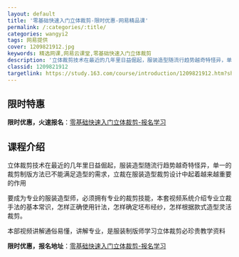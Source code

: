 ```yaml
---
layout: default
title: '零基础快速入门立体裁剪-限时优惠-网易精品课'
permalink: /:categories/:title/
categories: wangyi2
tags: 网易提供
cover: 1209821912.jpg
keywords: 精选网课,网易云课堂,零基础快速入门立体裁剪
description: '立体裁剪技术在最近的几年里日益倔起，服装造型随流行趋势越奇特怪异，单一的裁剪制版方法已不能满足造型的需求，立裁在服装造型'
classid: 1209821912
targetlink: https://study.163.com/course/introduction/1209821912.htm?share=1&shareId=1025206652&utm_campaign=share&utm_medium=iphoneShare&utm_source=&utm_u=1025206652
---
```


## 限时特惠

**限时优惠，火速报名**：[零基础快速入门立体裁剪-报名学习](https://study.163.com/course/introduction/1209821912.htm?share=1&shareId=1025206652&utm_campaign=share&utm_medium=iphoneShare&utm_source=&utm_u=1025206652)

## 课程介绍

立体裁剪技术在最近的几年里日益倔起，服装造型随流行趋势越奇特怪异，单一的裁剪制版方法已不能满足造型的需求，立裁在服装造型裁剪设计中起着越来越重要的作用

要成为专业的服装造型师，必须拥有专业的裁剪技能，本套视频系统介绍专业立裁手法的基本常识，怎样正确使用针法，怎样确定坯布经纱，怎样根据款式造型灵活裁剪。

本部视频讲解通俗易懂，讲解专业，是服装制版师学习立体裁剪必珍贵教学资料

**限时优惠，报名地址**：[零基础快速入门立体裁剪-报名学习](https://study.163.com/course/introduction/1209821912.htm?share=1&shareId=1025206652&utm_campaign=share&utm_medium=iphoneShare&utm_source=&utm_u=1025206652)

